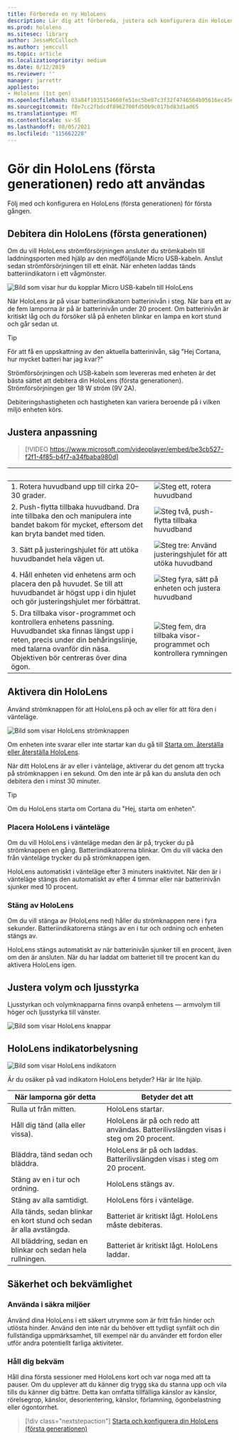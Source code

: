 ```yaml
---
title: Förbereda en ny HoloLens
description: Lär dig att förbereda, justera och konfigurera din HoloLens (första generationens) enhet med mixad verklighet för första gången.
ms.prod: hololens
ms.sitesec: library
author: JesseMcCulloch
ms.author: jemccull
ms.topic: article
ms.localizationpriority: medium
ms.date: 8/12/2019
ms.reviewer: ''
manager: jarrettr
appliesto:
- Hololens (1st gen)
ms.openlocfilehash: 03a84f1035154660fe51ec5be07c3f32f4746564b95616ec45ef3978fb49b911
ms.sourcegitcommit: f8e7cc2fbdcdf8962700fd50b9c017bd83d1ad65
ms.translationtype: MT
ms.contentlocale: sv-SE
ms.lasthandoff: 08/05/2021
ms.locfileid: "115662228"
---
```

# <a name="get-your-hololens-1st-gen-ready-to-use"></a>Gör din HoloLens (första generationen) redo att användas

Följ med och konfigurera en HoloLens (första generationen) för första gången.

## <a name="charge-your-hololens-1st-gen"></a>Debitera din HoloLens (första generationen)

Om du vill HoloLens strömförsörjningen ansluter du strömkabeln till laddningsporten med hjälp av den medföljande Micro USB-kabeln. Anslut sedan strömförsörjningen till ett elnät. När enheten laddas tänds batteriindikatorn i ett vågmönster.

![Bild som visar hur du kopplar Micro USB-kabeln till HoloLens](./images/hololens-charging.png)

När HoloLens är på visar batteriindikatorn batterinivån i steg. När bara ett av de fem lamporna är på är batterinivån under 20 procent. Om batterinivån är kritiskt låg och du försöker slå på enheten blinkar en lampa en kort stund och går sedan ut.

> [!TIP]
> För att få en uppskattning av den aktuella batterinivån, säg "Hej Cortana, hur mycket batteri har jag kvar?"

Strömförsörjningen och USB-kabeln som levereras med enheten är det bästa sättet att debitera din HoloLens (första generationen).  Strömförsörjningen ger 18 W ström (9V 2A).

Debiteringshastigheten och hastigheten kan variera beroende på i vilken miljö enheten körs.

## <a name="adjust-fit"></a>Justera anpassning

> [!VIDEO https://www.microsoft.com/videoplayer/embed/be3cb527-f2f1-4f85-b4f7-a34fbaba980d]

| &nbsp; | &nbsp; |
|:--- |:--- |
|1. Rotera huvudband upp till cirka 20–30 grader.|![Steg ett, rotera huvudband](./images/FitGuideStep1.png)|
|2. Push-flytta tillbaka huvudband. Dra inte tillbaka den och manipulera inte bandet bakom för mycket, eftersom det kan bryta bandet med tiden.|![Steg två, push-flytta tillbaka huvudband](./images/FitGuideStep2.png)|
|3. Sätt på justeringshjulet för att utöka huvudbandet hela vägen ut. |![Steg tre: Använd justeringshjulet för att utöka huvudband](./images/FitGuideStep3.png)|
|4. Håll enheten vid enhetens arm och placera den på huvudet. Se till att huvudbandet är högst upp i din hjulet och gör justeringshjulet mer förbättrat.|![Steg fyra, sätt på enheten och justera huvudband](./images/FitGuideStep4.png)|
|5. Dra tillbaka visor-programmet och kontrollera enhetens passning. Huvudbandet ska finnas längst upp i reten, precis under din behåringslinje, med talarna ovanför din näsa. Objektiven bör centreras över dina ögon.|![Steg fem, dra tillbaka visor-programmet och kontrollera rymningen](./images/FitGuideSetep5.png)|

## <a name="turn-on-your-hololens"></a>Aktivera din HoloLens

Använd strömknappen för att HoloLens på och av eller för att föra den i vänteläge.

![Bild som visar HoloLens strömknappen](./images/hololens-power.png)

Om enheten inte svarar eller inte startar kan du gå till [Starta om, återställa eller återställa HoloLens](hololens-restart-recover.md).

När ditt HoloLens är av eller i vänteläge, aktiverar du det genom att trycka på strömknappen i en sekund. Om den inte är på kan du ansluta den och debitera den i minst 30 minuter.

> [!TIP]
> Om du HoloLens starta om Cortana du "Hej, starta om enheten".

### <a name="put-hololens-in-standby"></a>Placera HoloLens i vänteläge

Om du vill HoloLens i vänteläge medan den är på, trycker du på strömknappen en gång. Batteriindikatorerna blinkar. Om du vill väcka den från vänteläge trycker du på strömknappen igen.

HoloLens automatiskt i vänteläge efter 3 minuters inaktivitet. När den är i vänteläge stängs den automatiskt av efter 4 timmar eller när batterinivån sjunker med 10 procent.

### <a name="shut-down-hololens"></a>Stäng av HoloLens

Om du vill stänga av (HoloLens ned) håller du strömknappen nere i fyra sekunder. Batteriindikatorerna stängs av en i tur och ordning och enheten stängs av.

HoloLens stängs automatiskt av när batterinivån sjunker till en procent, även om den är ansluten. När du har laddat om batteriet till tre procent kan du aktivera HoloLens igen.

## <a name="adjust-volume-and-brightness"></a>Justera volym och ljusstyrka

Ljusstyrkan och volymknapparna finns ovanpå enhetens &mdash; armvolym till höger och ljusstyrka till vänster.

![Bild som visar HoloLens knappar](./images/hololens-buttons.jpg)

## <a name="hololens-indicator-lights"></a>HoloLens indikatorbelysning

![Bild som visar HoloLens indikatorn](./images/hololens-lights.png)

Är du osäker på vad indikatorn HoloLens betyder? Här är lite hjälp.

|När lamporna gör detta |Betyder det att |
|---|---|
|Rulla ut från mitten. |HoloLens startar. |
|Håll dig tänd (alla eller vissa). |HoloLens är på och redo att användas. Batterilivslängden visas i steg om 20 procent. |
|Bläddra, tänd sedan och bläddra. |HoloLens är på och laddas. Batterilivslängden visas i steg om 20 procent. |
|Stäng av en i tur och ordning. |HoloLens stängs av. |
|Stäng av alla samtidigt. |HoloLens förs i vänteläge. |
|Alla tänds, sedan blinkar en kort stund och sedan är alla avstängda. |Batteriet är kritiskt lågt. HoloLens måste debiteras. |
|All bläddring, sedan en blinkar och sedan hela rullningen. |Batteriet är kritiskt lågt. HoloLens laddar. |

## <a name="safety-and-comfort"></a>Säkerhet och bekvämlighet

### <a name="use-in-safe-surroundings"></a>Använda i säkra miljöer

Använd dina HoloLens i ett säkert utrymme som är fritt från hinder och utlösta hinder. Använd den inte när du behöver ett tydligt synfält och din fullständiga uppmärksamhet, till exempel när du använder ett fordon eller utför andra potentiellt farliga aktiviteter.

### <a name="stay-comfortable"></a>Håll dig bekväm

Håll dina första sessioner med HoloLens kort och var noga med att ta pauser. Om du upplever att du känner dig trygg ska du stanna upp och vila tills du känner dig bättre. Detta kan omfatta tillfälliga känslor av känslor, rörelsegrop, känslor, desorientering, känslor, förlamning, ögonbelastning eller ögontorrhet.

> [!div class="nextstepaction"]
> [Starta och konfigurera din HoloLens (första generationen)](hololens1-start.md)

